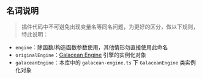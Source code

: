 ## 名词说明

> 插件代码中不可避免出现变量名等同名问题，为更好的区分，做以下规则，特此说明：

- `engine`：除函数/构造函数参数使用，其他情形勿直接使用此命名
- `originalEngine`：[Galacean Engine](https://github.com/galacean/engine) 引擎的实例化对象
- `galaceanEngine`：本库中的 `galacean-engine.ts` 下 `GalaceanEngine` 类实例化对象
